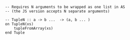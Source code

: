 ```applescript
-- Requires N arguments to be wrapped as one list in AS 
-- (the JS version accepts N separate arguments)
```

```applescript
-- TupleN :: a -> b ...  -> (a, b ... )
on TupleN(xs)
    tupleFromArray(xs)
end Tuple
```